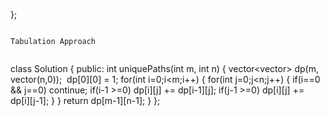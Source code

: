 };
```
​
Tabulation Approach
​
```
class Solution {
public:
int uniquePaths(int m, int n) {
vector<vector<int>> dp(m, vector<int>(n,0));
​
dp[0][0] = 1;
for(int i=0;i<m;i++)
{
for(int j=0;j<n;j++)
{
if(i==0 && j==0)
continue;
if(i-1 >=0)
dp[i][j] += dp[i-1][j];
if(j-1 >=0)
dp[i][j] += dp[i][j-1];
}
}
return dp[m-1][n-1];
}
};
```
